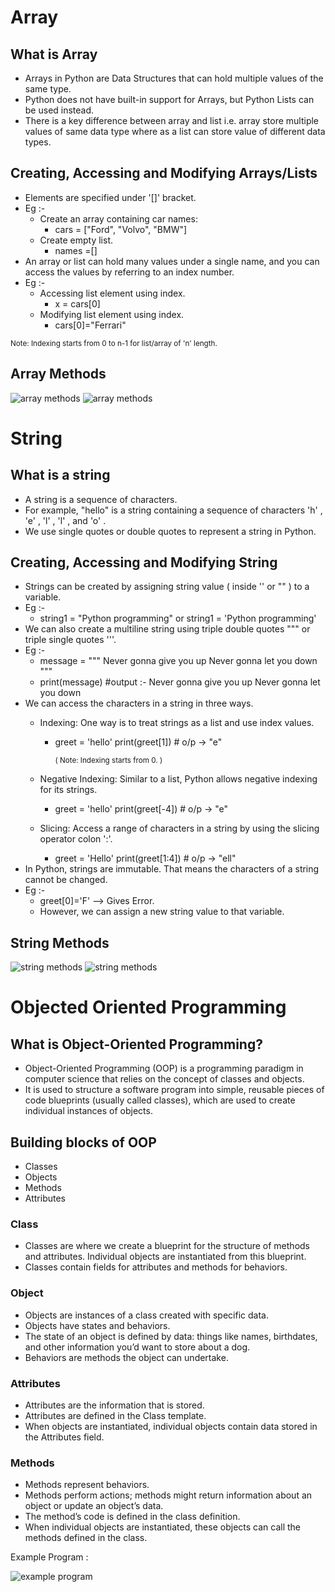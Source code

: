 # Array #

## What is Array ##

- Arrays in Python are Data Structures that can hold multiple values of the same type.
- Python does not have built-in support for Arrays, but Python Lists can be used instead.
- There is a key difference between array and list i.e. array store multiple values of same data type where as a list can store value of  different data types.

## Creating, Accessing and Modifying Arrays/Lists ##

- Elements are specified under '[]' bracket.
- Eg :-
  - Create an array containing car names:
    - cars = ["Ford", "Volvo", "BMW"]
  - Create empty list.
    - names =[]
- An array or list can hold many values under a single name, and you can access the values by referring to an index number.
- Eg :-
  - Accessing list element using index.
    - x = cars[0]
  - Modifying list element using index.
    - cars[0]="Ferrari"

<sub>Note: Indexing starts from 0 to n-1 for list/array of 'n' length.</sub>

## Array Methods ##

![array methods](https://img.brainkart.com/imagebk36/dEGqTpG.jpg)
![array methods](https://img.brainkart.com/imagebk36/8wh8alZ.jpg)

# String #

## What is a string ##

- A string is a sequence of characters.
- For example, "hello" is a string containing a sequence of characters 'h' , 'e' , 'l' , 'l' , and 'o' .
- We use single quotes or double quotes to represent a string in Python.

## Creating, Accessing and Modifying String ##

- Strings can be created by assigning string value ( inside '' or "" ) to a variable.
- Eg :-
  - string1 = "Python programming" or
    string1 = 'Python programming'
- We can also create a multiline string using triple double quotes """ or triple single quotes '''.
- Eg :-
  - message = """
    Never gonna give you up
    Never gonna let you down
    """
  - print(message)
    #output :-
    Never gonna give you up
    Never gonna let you down
- We can access the characters in a string in three ways.
  - Indexing: One way is to treat strings as a list and use index values.
    - greet = 'hello'
      print(greet[1])  # o/p -> "e"

      <sub> ( Note: Indexing starts from 0. )</sub>

  - Negative Indexing: Similar to a list, Python allows negative indexing for its strings.
    - greet = 'hello'
      print(greet[-4]) # o/p -> "e"
  - Slicing: Access a range of characters in a string by using the slicing operator colon ':'.
    - greet = 'Hello'
      print(greet[1:4])  # o/p -> "ell"
- In Python, strings are immutable. That means the characters of a string cannot be changed.
- Eg :-
  - greet[0]='F'  --> Gives Error.
  - However, we can assign a new string value to that variable.

## String Methods ##

![string methods](https://img.brainkart.com/imagebk36/LRhIMx8.jpg)
![string methods](https://img.brainkart.com/imagebk36/uO4rIlR.jpg)

# Objected Oriented Programming #

## What is Object-Oriented Programming? ##

- Object-Oriented Programming (OOP) is a programming paradigm in computer science that relies on the concept of classes and objects.
- It is used to structure a software program into simple, reusable pieces of code blueprints (usually called classes), which are used to create individual instances of objects.

## Building blocks of OOP ##

- Classes
- Objects
- Methods
- Attributes

### Class ###

- Classes are where we create a blueprint for the structure of methods and attributes. Individual objects are instantiated from this blueprint.
- Classes contain fields for attributes and methods for behaviors.

### Object ###

- Objects are instances of a class created with specific data.
- Objects have states and behaviors.
- The state of an object is defined by data: things like names, birthdates, and other information you’d want to store about a dog.
- Behaviors are methods the object can undertake.

### Attributes ###

- Attributes are the information that is stored.
- Attributes are defined in the Class template.
- When objects are instantiated, individual objects contain data stored in the Attributes field.

### Methods ###

- Methods represent behaviors.
- Methods perform actions; methods might return information about an object or update an object’s data.
- The method’s code is defined in the class definition.
- When individual objects are instantiated, these objects can call the methods defined in the class.

Example Program :

![example program](https://miro.medium.com/v2/resize:fit:1400/1*9t7pbZoGPgYnsiP6_lmwgw.png)
